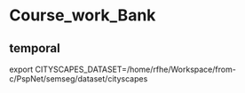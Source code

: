 # Course_work_Bank

## temporal
export CITYSCAPES_DATASET=/home/rfhe/Workspace/from-c/PspNet/semseg/dataset/cityscapes
